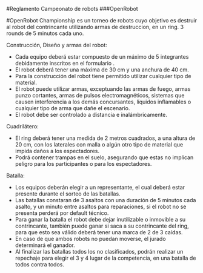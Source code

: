 #Reglamento Campeonato de robots
###OpenRobot

#OpenRobot Championship es un torneo de robots cuyo objetivo es destruir al robot del contrincante utilizando armas de destruccion, en un ring. 3 rounds de 5 minutos cada uno. 


Construcción, Diseño y armas del robot:
- Cada equipo deberá estar compuesto de un máximo de 5 integrantes debidamente inscritos en el formulario .
- El robot deberá tener una máxima de 30 cm y una anchura de 40 cm.
- Para la construcción del robot tiene permitido utilizar cualquier tipo de material.
- El robot puede utilizar armas, exceptuando las armas de fuego, armas punzo cortantes, armas de pulsos electromagnéticos, sistemas que causen interferencia a los demás concursantes, líquidos inflamables o cualquier tipo de arma que dañe el escenario.
-  El robot debe ser controlado a distancia e inalámbricamente.
 
Cuadrilátero:
- El ring deberá tener una medida de 2 metros cuadrados, a una altura de 20 cm, con los laterales con malla o algún otro tipo de material que impida daños a los espectadores.
- Podrá contener trampas en el suelo, asegurando que estas no implican peligro para los participantes o para los espectadores.
 
Batalla:
- Los equipos deberán elegir a un representante, el cual deberá estar presente durante el sorteo de las batallas.
- Las batallas constaran de 3 asaltos con una duración de 5 minutos cada asalto, y un minuto entre asaltos para reparaciones, si el robot no se presenta perderá por default técnico.
- Para ganar la batalla el robot debe dejar inutilizable o inmovible a su contrincante, también puede ganar si saca a su contrincante del ring, para que esto sea válido deberá tener una marca de 2 de 3 caídas.
- En caso de que ambos robots no puedan moverse, el jurado determinará el ganador.
- Al finalizar las batallas todos los no clasificados, podrán realizar un repechaje para elegir el 3 y 4 lugar de la competencia, en una batalla de todos contra todos.
 
 


